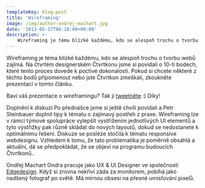```yaml
---
templateKey: blog-post
title: 'Wireframing'
image: /img/author-ondrej-machart.jpg
date: '2013-05-17T06:10:00+00:00'
description: >-
    Wireframing je téma blízké každému, kdo se alespoň trochu o tvorbu webů zajímá. Na čtvrtém designerském Čtvrtkonu jsme si povídali o 10-ti bodech, které tento proces dovede k poctivé dokonalosti....
---
```

Wireframing je téma blízké každému, kdo se alespoň trochu o tvorbu webů zajímá. Na čtvrtém designerském Čtvrtkonu jsme si povídali o 10-ti bodech, které tento proces dovede k poctivé dokonalosti. Pokud si chcete některé z těchto bodů připomenout nebo jste Čtvrtkon zmeškali, zkoukněte prezentaci v tomto článku.

Baví váš prezentace o wireframingu? Tak jí [tweetněte](http://twitter.com/home?status=10%20krok%C5%AF%20k%20dokonalosti%20pro%20v%C3%A1%C5%A1%20wireframing%20-%20http%3A%2F%2Fbit.ly%2F13rfDiA%20%23Ctvrtkon "Sdílejte tuto prezentaci na Twitteru") :) Díky!

Doplnění k diskuzi Po přednášce jsme si ještě chvíli povídali a Petr Steinbauer doplnil tipy k tématu o zajímavý postřeh z praxe. Wireframing lze v rámci týmové spolupráce vylepšit vystřižením jednotlivých UI elementů a tyto výstřižky pak různě skládat do nových layoutů, dokud se nedostanete k optimálnímu řešení. Diskuze se posléze stočila k tématu responsive webdesignu. Vzhledem k tomu, že tato problematika je poměrně obsáhlá a aktuální, dá se předpokládat, že se objeví na programu budoucích Čtvrtkonů..

Ondřej Machart Ondra pracuje jako UX & UI Designer ve společnosti [Edgedesign](http://edgedesign.cz "Edgedesign.cz"). Když si zrovna nekřiví záda za monitorem, pobíhá jako nadšený fotograf po světě. Má mírnou obsesi na přesné umisťování pixelů.